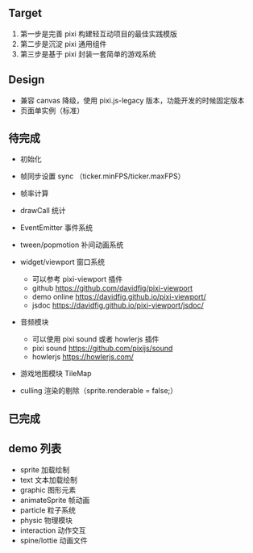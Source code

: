 ## Target
1. 第一步是完善 pixi 构建轻互动项目的最佳实践模版
2. 第二步是沉淀 pixi 通用组件
3. 第三步是基于 pixi 封装一套简单的游戏系统

## Design
- 兼容 canvas 降级，使用 pixi.js-legacy 版本，功能开发的时候固定版本
- 页面单实例（标准）

## 待完成
- 初始化
- 帧同步设置 sync （ticker.minFPS/ticker.maxFPS）
- 帧率计算
- drawCall 统计
- EventEmitter 事件系统
- tween/popmotion 补间动画系统
- widget/viewport 窗口系统
    - 可以参考 pixi-viewport 插件 
    - github https://github.com/davidfig/pixi-viewport
    - demo online https://davidfig.github.io/pixi-viewport/
    - jsdoc https://davidfig.github.io/pixi-viewport/jsdoc/
- 音频模块
    - 可以使用 pixi sound 或者 howlerjs 插件
    - pixi sound https://github.com/pixijs/sound
    - howlerjs https://howlerjs.com/

- 游戏地图模块 TileMap

- culling 渲染的剔除（sprite.renderable = false;）

## 已完成

## demo 列表
- sprite 加载绘制
- text 文本加载绘制
- graphic 图形元素
- animateSprite 帧动画
- particle 粒子系统
- physic 物理模块
- interaction 动作交互
- spine/lottie 动画文件
